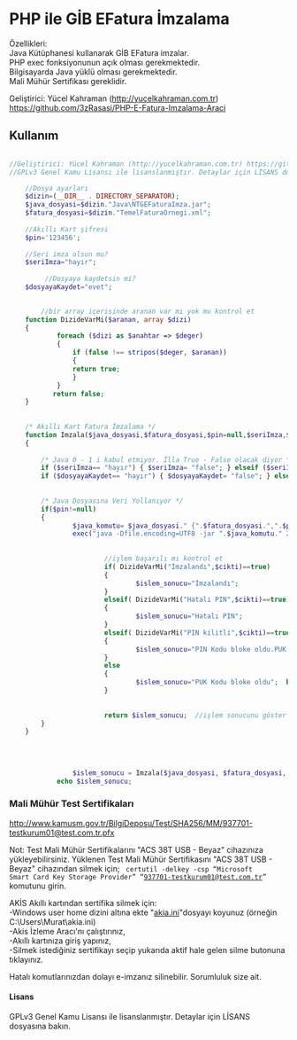 # PHP ile GİB EFatura İmzalama

Özellikleri:<br>
Java Kütüphanesi kullanarak GİB EFatura imzalar.<br>
PHP exec fonksiyonunun açık olması gerekmektedir.<br>
Bilgisayarda Java yüklü olması gerekmektedir.<br>
Mali Mühür Sertifikası gereklidir.<br>


Geliştirici: Yücel Kahraman (http://yucelkahraman.com.tr)
             https://github.com/3zRasasi/PHP-E-Fatura-Imzalama-Araci

## Kullanım
```php

//Geliştirici: Yücel Kahraman (http://yucelkahraman.com.tr) https://github.com/3zRasasi/PHP-E-Fatura-Imzalama-Araci
//GPLv3 Genel Kamu Lisansı ile lisanslanmıştır. Detaylar için LİSANS dosyasına bakın.

	//Dosya ayarları
	$dizin=(__DIR__ . DIRECTORY_SEPARATOR);  
	$java_dosyasi=$dizin."Java\NTGEFaturaImza.jar";  
	$fatura_dosyasi=$dizin."TemelFaturaOrnegi.xml"; 
	
	//Akıllı Kart şifresi
	$pin='123456';  
	
	//Seri imza olsun mu?
	$seriImza="hayır";
	
         //Dosyaya kaydetsin mi?
	$dosyayaKaydet="evet";

	
        //bir array içerisinde aranan var mı yok mu kontrol et
	function DizideVarMi($aranan, array $dizi)
	{
			foreach ($dizi as $anahtar => $deger) 
			{
				if (false !== stripos($deger, $aranan)) 
				{
				return true;
				}
			}
           return false;
	}
	
	
	/* Akıllı Kart Fatura İmzalama */  
	function Imzala($java_dosyasi,$fatura_dosyasi,$pin=null,$seriImza,$dosyayaKaydet)  
	{  
	
		/* Java 0 - 1 i kabul etmiyor. İlla True - False olacak diyor */ 
		if ($seriImza== "hayır") { $seriImza= "false"; } elseif ($seriImza== "evet") { $seriImza= "true"; }
		if ($dosyayaKaydet== "hayır") { $dosyayaKaydet= "false"; } elseif ($dosyayaKaydet== "evet") { $dosyayaKaydet= "true"; }
	
	
		/* Java Dosyasına Veri Yollanıyor */  
		if($pin!=null)  
		{ 
				$java_komutu= $java_dosyasi." {".$fatura_dosyasi.",".$pin.",".$seriImza.",".$dosyayaKaydet."}";
				exec("java -Dfile.encoding=UTF8 -jar ".$java_komutu." 2>&1",$cikti);    
				
	
						//işlem başarılı mı kontrol et
						if( DizideVarMi("İmzalandı",$cikti)==true)  
						{  
								$islem_sonucu="İmzalandı";   
						}
						elseif( DizideVarMi("Hatalı PIN",$cikti)==true)  
						{  
								$islem_sonucu="Hatalı PIN";   
						}
						elseif( DizideVarMi("PIN kilitli",$cikti)==true)  
						{  
								$islem_sonucu="PIN Kodu bloke oldu.PUK Kodunu giriniz.";  
						}
						else
						{  
								$islem_sonucu="PUK Kodu bloke oldu";  break;
						}						
					
				  
						return $islem_sonucu;  //işlem sonucunu göster
		}  
	}  
	
	
	
	
	            $islem_sonucu = Imzala($java_dosyasi, $fatura_dosyasi, $pin, $seriImza, $dosyayaKaydet);
		    echo $islem_sonucu;

 ``` 
### Mali Mühür Test Sertifikaları <br>
http://www.kamusm.gov.tr/BilgiDeposu/Test/SHA256/MM/937701-testkurum01@test.com.tr.pfx

Not: Test Mali Mühür Sertifikalarını "ACS 38T USB - Beyaz" cihazınıza yükleyebilirsiniz. 
Yüklenen Test Mali Mühür Sertifikasını "ACS 38T USB - Beyaz" cihazından silmek için;
<code> certutil -delkey -csp “Microsoft Smart Card Key Storage Provider” “937701-testkurum01@test.com.tr” </code>
komutunu girin.

AKİS Akıllı kartından sertifika silmek için: <br>
-Windows user home dizini altına ekte  "<a href="https://github.com/muratkaragoz/php_efatura_imzalama/blob/master/akia.ini">akia.ini</a>"dosyayı koyunuz (örneğin C:\Users\Murat\akia.ini) <br>
-Akis İzleme Aracı'nı çalıştırınız, <br>
-Akıllı kartınıza giriş yapınız, <br>
-Silmek istediğiniz sertifikayı seçip yukarıda aktif hale gelen silme butonuna tıklayınız.<br>

Hatalı komutlarınızdan dolayı e-imzanız silinebilir. Sorumluluk size ait.

#### Lisans
GPLv3 Genel Kamu Lisansı ile lisanslanmıştır. Detaylar için LİSANS dosyasına bakın. 





